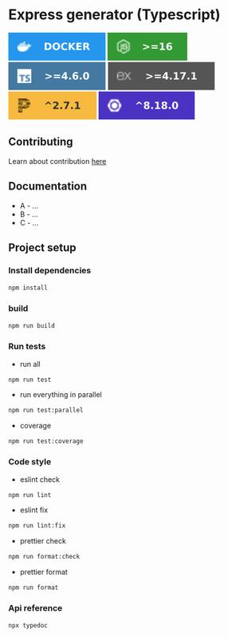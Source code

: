 # Express generator (Typescript)

![Docker](resources/logo/docker-2496ed.svg)
![Node](resources/logo/node_16.svg)
![Typescript](resources/logo/ts.svg)
![Express](resources/logo/express.svg)
![Prettier](resources/logo/prettier.svg)
![Eslint](resources/logo/eslint.svg)

## Contributing

Learn about contribution [here](https://github.com/magocod/ts_express/blob/main/CONTRIBUTING.md)

## Documentation

- A - ...
- B - ...
- C - ...

## Project setup

### Install dependencies

```bash
npm install
```

### build

```bash
npm run build
```

### Run tests

- run all
```bash
npm run test
```

- run everything in parallel
```bash
npm run test:parallel
```

- coverage
```bash
npm run test:coverage
```

### Code style

- eslint check
```bash
npm run lint
```

- eslint fix
```bash
npm run lint:fix
```

- prettier check
```bash
npm run format:check
```

- prettier format
```bash
npm run format
```

### Api reference
```bash
npx typedoc
```
